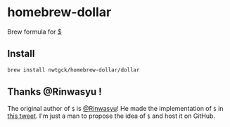 # homebrew-dollar

Brew formula for [$](https://github.com/nwtgck/dollar)

## Install

```bash
brew install nwtgck/homebrew-dollar/dollar
```

## Thanks @Rinwasyu !

The original author of `$` is [@Rinwasyu](https://github.com/Rinwasyu)! He made the implementation of `$` in [this tweet](https://twitter.com/Rinwasyu/status/1204738450496163840). I'm just a man to propose the idea of `$` and host it on GitHub.
